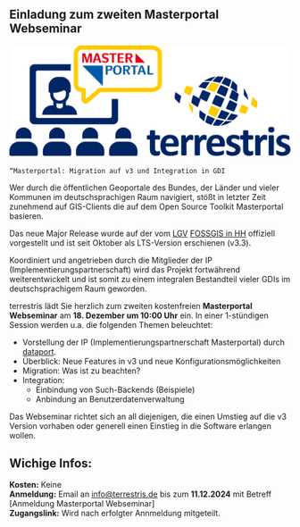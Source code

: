 ## Einladung zum zweiten Masterportal Webseminar

![terrestris Webseminar Logo](public/terrestris_webseminar_logo.svg)

`“Masterportal: Migration auf v3 und Integration in GDI`

Wer durch die öffentlichen Geoportale des Bundes, der Länder und vieler Kommunen im deutschsprachigen Raum navigiert, stößt in letzter Zeit zunehmend auf GIS-Clients die auf dem Open Source Toolkit Masterportal basieren.

Das neue Major Release wurde auf der vom [LGV](https://www.hamburg.de/politik-und-verwaltung/behoerden/behoerde-fuer-stadtentwicklung-und-wohnen/aemter-und-landesbetrieb/landesbetrieb-geoinformation-und-vermessung) [FOSSGIS in HH](https://pretalx.com/fossgis2024/talk/R8MYNT/) offiziell vorgestellt und ist seit Oktober als LTS-Version erschienen (v3.3).

Koordiniert und angetrieben durch die Mitglieder der IP (Implementierungspartnerschaft) wird das Projekt fortwährend weiterentwickelt und ist somit zu einem integralen Bestandteil vieler GDIs im deutschsprachigem Raum geworden.

terrestris lädt Sie herzlich zum zweiten kostenfreien **Masterportal Webseminar** am **18. Dezember um 10:00 Uhr** ein. In einer 1-stündigen Session werden u.a. die folgenden Themen beleuchtet:  

- Vorstellung der IP (Implementierungs­­partnerschaft Masterportal) durch [dataport](https://www.dataport.de/was-wir-bewegen/portfolio/masterportal/).
- Überblick: Neue Features in v3 und neue Konfigurationsmöglichkeiten
- Migration: Was ist zu beachten?
- Integration:
    - Einbindung von Such-Backends (Beispiele)
    - Anbindung an Benutzerdatenverwaltung

Das Webseminar richtet sich an all diejenigen, die einen Umstieg auf die v3 Version vorhaben oder generell einen Einstieg in die Software erlangen wollen.

## Wichige Infos:

**Kosten:** Keine  
**Anmeldung:** Email an info@terrestris.de bis zum **11.12.2024** mit Betreff [Anmeldung Masterportal Webseminar]  
**Zugangslink:** Wird nach erfolgter Annmeldung mitgeteilt.
